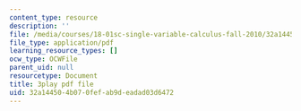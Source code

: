 ```yaml
---
content_type: resource
description: ''
file: /media/courses/18-01sc-single-variable-calculus-fall-2010/32a144504b070fefab9deadad03d6472_UBh66KVAJI.pdf
file_type: application/pdf
learning_resource_types: []
ocw_type: OCWFile
parent_uid: null
resourcetype: Document
title: 3play pdf file
uid: 32a14450-4b07-0fef-ab9d-eadad03d6472
---
```

